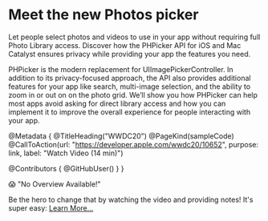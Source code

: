 # Meet the new Photos picker

Let people select photos and videos to use in your app without requiring full Photo Library access. Discover how the PHPicker API for iOS and Mac Catalyst ensures privacy while providing your app the features you need.

PHPicker is the modern replacement for UIImagePickerController. In addition to its privacy-focused approach, the API also provides additional features for your app like search, multi-image selection, and the ability to zoom in or out on on the photo grid. We’ll show you how PHPicker can help most apps avoid asking for direct library access and how you can implement it to improve the overall experience for people interacting with your app.

@Metadata {
   @TitleHeading("WWDC20")
   @PageKind(sampleCode)
   @CallToAction(url: "https://developer.apple.com/wwdc20/10652", purpose: link, label: "Watch Video (14 min)")

   @Contributors {
      @GitHubUser(<replace this with your GitHub handle>)
   }
}

😱 "No Overview Available!"

Be the hero to change that by watching the video and providing notes! It's super easy:
 [Learn More…](https://wwdcnotes.github.io/WWDCNotes/documentation/wwdcnotes/contributing)
